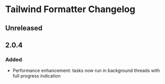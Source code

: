 # Tailwind Formatter Changelog

## Unreleased

## 2.0.4

### Added
- Performance enhancement: tasks now run in background threads with full progress indication
